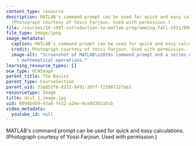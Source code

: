 ```yaml
---
content_type: resource
description: MATLAB's command prompt can be used for quick and easy calculations.
  (Photograph courtesy of Yossi Farjoun. Used with permission.)
file: /courses/18-s997-introduction-to-matlab-programming-fall-2011/0994bdb943a6fe32a26e8ce8d392a5cb_Unit_1_image.jpg
file_type: image/jpeg
image_metadata:
  caption: MATLAB's command prompt can be used for quick and easy calculations.
  credit: Photograph courtesy of Yossi Farjoun. Used with permission.
  image-alt: "Screenshot of MATLAB\u2019s command prompt and a series of for basic\
    \ mathematical operations."
learning_resource_types: []
ocw_type: OCWImage
parent_title: The Basics
parent_type: CourseSection
parent_uid: 71bd52f8-0211-8491-207f-722087127ab2
resourcetype: Image
title: Unit_1_image.jpg
uid: 0994bdb9-43a6-fe32-a26e-8ce8d392a5cb
video_metadata:
  youtube_id: null
---
```

MATLAB's command prompt can be used for quick and easy calculations. (Photograph courtesy of Yossi Farjoun. Used with permission.)

